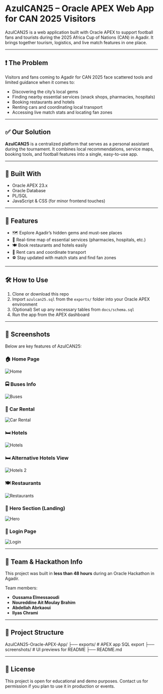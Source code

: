 # AzulCAN25 – Oracle APEX Web App for CAN 2025 Visitors

AzulCAN25 is a web application built with Oracle APEX to support football fans and tourists during the 2025 Africa Cup of Nations (CAN) in Agadir. It brings together tourism, logistics, and live match features in one place.

---

## ❗ The Problem

Visitors and fans coming to Agadir for CAN 2025 face scattered tools and limited guidance when it comes to:

- Discovering the city’s local gems
- Finding nearby essential services (snack shops, pharmacies, hospitals)
- Booking restaurants and hotels
- Renting cars and coordinating local transport
- Accessing live match stats and locating fan zones

---

## ✅ Our Solution

**AzulCAN25** is a centralized platform that serves as a personal assistant during the tournament. It combines local recommendations, service maps, booking tools, and football features into a single, easy-to-use app.

---

## 🔧 Built With

- Oracle APEX 23.x
- Oracle Database
- PL/SQL
- JavaScript & CSS (for minor frontend touches)

---

## 🚀 Features

- 🗺️ Explore Agadir’s hidden gems and must-see places
- 🏥 Real-time map of essential services (pharmacies, hospitals, etc.)
- 🍽️ Book restaurants and hotels easily
- 🚗 Rent cars and coordinate transport
- ⚽ Stay updated with match stats and find fan zones

---

## 🛠️ How to Use

1. Clone or download this repo
2. Import `azulcan25.sql` from the `exports/` folder into your Oracle APEX environment
3. (Optional) Set up any necessary tables from `docs/schema.sql`
4. Run the app from the APEX dashboard

---

## 📸 Screenshots

Below are key features of AzulCAN25:

### 🏠 Home Page
![Home](screenshots/Home%20Page.png)

### 🚍 Buses Info
![Buses](screenshots/Buses.png)

### 🚗 Car Rental
![Car Rental](screenshots/Car%20Rental.png)

### 🛏️ Hotels
![Hotels](screenshots/Hotels.png)

### 🛏️ Alternative Hotels View
![Hotels 2](screenshots/Hotels%202.png)

### 🍽️ Restaurants
![Restaurants](screenshots/Restaurants.png)

### 🙋 Hero Section (Landing)
![Hero](screenshots/Hero.png)

### 🔐 Login Page
![Login](screenshots/login.png)

---

## 👥 Team & Hackathon Info

This project was built in **less than 48 hours** during an Oracle Hackathon in Agadir.

Team members:
- **Oussama Elmessaoudi**
- **Noureddine Ait Moulay Brahim**
- **Abdellah Abrkaoui**
- **Ilyas Chrami**

---

## 📂 Project Structure
AzulCAN25-Oracle-APEX-App/
├── exports/ # APEX app SQL export
├── screenshots/ # UI previews for README
├── README.md

---

## 🔗 License

This project is open for educational and demo purposes. Contact us for permission if you plan to use it in production or events.

